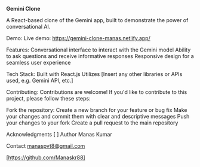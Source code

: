 **Gemini Clone**


A React-based clone of the Gemini app, built to demonstrate the power of conversational AI.

Demo:
Live demo: https://gemini-clone-manas.netlify.app/

Features:
Conversational interface to interact with the Gemini model
Ability to ask questions and receive informative responses
Responsive design for a seamless user experience

Tech Stack:
Built with React.js
Utilizes [Insert any other libraries or APIs used, e.g. Gemini API, etc.]

Contributing:
Contributions are welcome! If you'd like to contribute to this project, please follow these steps:

Fork the repository:
Create a new branch for your feature or bug fix
Make your changes and commit them with clear and descriptive messages
Push your changes to your fork
Create a pull request to the main repository

Acknowledgments
[                  ]
Author
Manas Kumar

Contact
manaspvt8@gmail.com

[https://github.com/Manaskr88]

